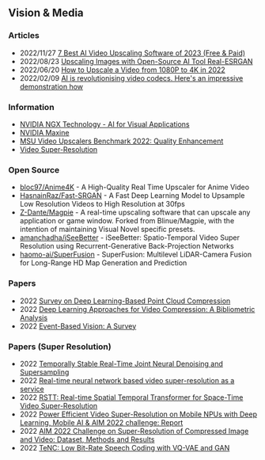 ## Vision & Media


### Articles
- 2022/11/27 [7 Best AI Video Upscaling Software of 2023 (Free & Paid)](https://neilchasefilm.com/ai-video-upscaling/)
- 2022/08/23 [Upscaling Images with Open-Source AI Tool Real-ESRGAN](https://80.lv/articles/upscaling-images-with-open-source-ai-tool-real-esrgan/)
- 2022/06/20 [How to Upscale a Video from 1080P to 4K in 2022](https://marketbusinessnews.com/how-to-upscale-a-video-from-1080p-to-4k-in-2022/302300/)
- 2022/02/09 [AI is revolutionising video codecs. Here's an impressive demonstration how](https://www.redsharknews.com/ai-is-revolutionising-video-codecs.-heres-an-impressive-demonstration-how)


### Information
- [NVIDIA NGX Technology - AI for Visual Applications](https://developer.nvidia.com/rtx/ngx)
- [NVIDIA Maxine](https://developer.nvidia.com/maxine)
- [MSU Video Upscalers Benchmark 2022: Quality Enhancement](https://videoprocessing.ai/benchmarks/video-upscalers.html)
- [Video Super-Resolution](https://paperswithcode.com/task/video-super-resolution)


### Open Source
- [bloc97/Anime4K](https://github.com/bloc97/Anime4K) - A High-Quality Real Time Upscaler for Anime Video
- [HasnainRaz/Fast-SRGAN](https://github.com/HasnainRaz/Fast-SRGAN) - A Fast Deep Learning Model to Upsample Low Resolution Videos to High Resolution at 30fps
- [Z-Dante/Magpie](https://github.com/Z-Dante/Magpie) - A real-time upscaling software that can upscale any application or game window. Forked from Blinue/Magpie, with the intention of maintaining Visual Novel specific presets.
- [amanchadha/iSeeBetter](https://github.com/amanchadha/iSeeBetter) - iSeeBetter: Spatio-Temporal Video Super Resolution using Recurrent-Generative Back-Projection Networks
- [haomo-ai/SuperFusion](https://github.com/haomo-ai/SuperFusion) - SuperFusion: Multilevel LiDAR-Camera Fusion for Long-Range HD Map Generation and Prediction


### Papers
- 2022 [Survey on Deep Learning-Based Point Cloud Compression](https://www.frontiersin.org/articles/10.3389/frsip.2022.846972/full)
- 2022 [Deep Learning Approaches for Video Compression: A Bibliometric Analysis](https://www.mdpi.com/2504-2289/6/2/44)
- 2022 [Event-Based Vision: A Survey](https://ieeexplore.ieee.org/stamp/stamp.jsp?tp=&arnumber=9138762)


### Papers (Super Resolution)
- 2022 [Temporally Stable Real-Time Joint Neural Denoising and Supersampling](https://www.intel.com/content/www/us/en/developer/articles/technical/temporally-stable-denoising-and-supersampling.html)
- 2022 [Real-time neural network based video super-resolution as a service](https://aaltodoc.aalto.fi/bitstream/handle/123456789/113633/master_Amezcua_Aragon_Luis_2022.pdf)
- 2022 [RSTT: Real-time Spatial Temporal Transformer for Space-Time Video Super-Resolution](https://paperswithcode.com/paper/rstt-real-time-spatial-temporal-transformer)
- 2022 [Power Efficient Video Super-Resolution on Mobile NPUs with Deep Learning, Mobile AI & AIM 2022 challenge: Report](https://arxiv.org/pdf/2211.05256.pdf)
- 2022 [AIM 2022 Challenge on Super-Resolution of Compressed Image and Video: Dataset, Methods and Results](https://deepai.org/publication/aim-2022-challenge-on-super-resolution-of-compressed-image-and-video-dataset-methods-and-results)
- 2022 [TeNC: Low Bit-Rate Speech Coding with VQ-VAE and GAN](https://dl.acm.org/doi/pdf/10.1145/3461615.3491114)





